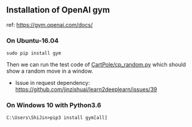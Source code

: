 ## Installation of OpenAI gym
ref: https://gym.openai.com/docs/

### On Ubuntu-16.04

```
sudo pip install gym
```
Then we can run the test code of [CartPole/cp_random.py](CartPole/cp_random.py) which should show a random move in a window.
* Issue in request dependency: https://github.com/jinzishuai/learn2deeplearn/issues/39

### On Windows 10 with Python3.6
```
C:\Users\ShiJin>pip3 install gym[all]
```
